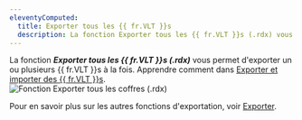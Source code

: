 ```yaml
---
eleventyComputed:
  title: Exporter tous les {{ fr.VLT }}s
  description: La fonction Exporter tous les {{ fr.VLT }}s (.rdx) vous permet d'exporter un ou plusieurs {{ fr.VLT }}s à la fois.
---
```

La fonction ***Exporter tous les {{ fr.VLT }}s (.rdx)*** vous permet d'exporter un ou plusieurs {{ fr.VLT }}s à la fois. Apprendre comment dans [Exporter et importer des {{ fr.VLT }}s](/rdm/kb/rdm-windows/how-to-articles/export-import-vaults/).  
![ Fonction Exporter tous les coffres (.rdx)](https://cdnweb.devolutions.net/docs/docs_en_rdm_windows_RDMWin6231.png) 

Pour en savoir plus sur les autres fonctions d'exportation, voir [Exporter](/rdm/windows/commands/file/export/).
